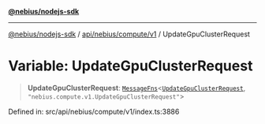 [**@nebius/nodejs-sdk**](../../../../../README.md)

***

[@nebius/nodejs-sdk](../../../../../README.md) / [api/nebius/compute/v1](../README.md) / UpdateGpuClusterRequest

# Variable: UpdateGpuClusterRequest

> **UpdateGpuClusterRequest**: [`MessageFns`](../../../../../runtime/protos/core/interfaces/MessageFns.md)\<[`UpdateGpuClusterRequest`](../interfaces/UpdateGpuClusterRequest.md), `"nebius.compute.v1.UpdateGpuClusterRequest"`\>

Defined in: src/api/nebius/compute/v1/index.ts:3886
